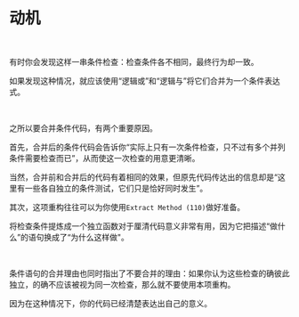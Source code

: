 # 动机

<br>

有时你会发现这样一串条件检查：检查条件各不相同，最终行为却一致。

如果发现这种情况，就应该使用“逻辑或”和“逻辑与”将它们合并为一个条件表达式。

<br>

之所以要合并条件代码，有两个重要原因。

首先，合并后的条件代码会告诉你“实际上只有一次条件检查，只不过有多个并列条件需要检查而已”，从而使这一次检查的用意更清晰。

当然，合并前和合并后的代码有着相同的效果，但原先代码传达出的信息却是“这里有一些各自独立的条件测试，它们只是恰好同时发生”。

其次，这项重构往往可以为你使用`Extract Method (110)`做好准备。

将检查条件提炼成一个独立函数对于厘清代码意义非常有用，因为它把描述“做什么”的语句换成了“为什么这样做"。

<br>

条件语句的合并理由也同时指出了不要合并的理由：如果你认为这些检查的确彼此独立，的确不应该被视为同一次检查，那么就不要使用本项重构。

因为在这种情况下，你的代码已经清楚表达出自己的意义。

<br>

